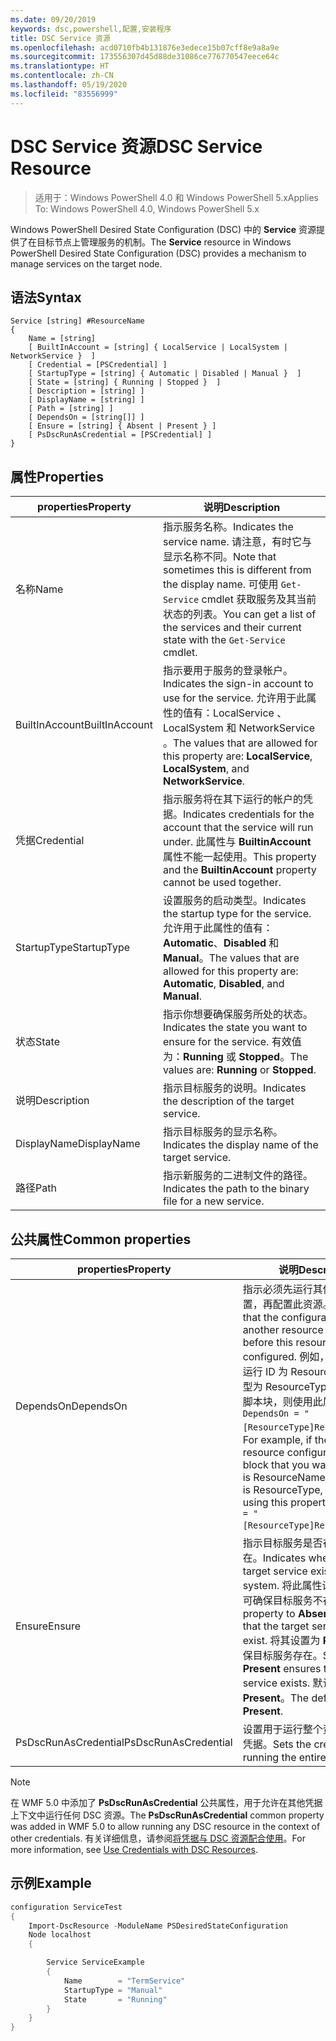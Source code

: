```yaml
---
ms.date: 09/20/2019
keywords: dsc,powershell,配置,安装程序
title: DSC Service 资源
ms.openlocfilehash: acd0710fb4b131876e3edece15b07cff8e9a8a9e
ms.sourcegitcommit: 173556307d45d88de31086ce776770547eece64c
ms.translationtype: HT
ms.contentlocale: zh-CN
ms.lasthandoff: 05/19/2020
ms.locfileid: "83556999"
---
```

# <a name="dsc-service-resource"></a><span data-ttu-id="19a17-103">DSC Service 资源</span><span class="sxs-lookup"><span data-stu-id="19a17-103">DSC Service Resource</span></span>

> <span data-ttu-id="19a17-104">适用于：Windows PowerShell 4.0 和 Windows PowerShell 5.x</span><span class="sxs-lookup"><span data-stu-id="19a17-104">Applies To: Windows PowerShell 4.0, Windows PowerShell 5.x</span></span>

<span data-ttu-id="19a17-105">Windows PowerShell Desired State Configuration (DSC) 中的 **Service** 资源提供了在目标节点上管理服务的机制。</span><span class="sxs-lookup"><span data-stu-id="19a17-105">The **Service** resource in Windows PowerShell Desired State Configuration (DSC) provides a mechanism to manage services on the target node.</span></span>

## <a name="syntax"></a><span data-ttu-id="19a17-106">语法</span><span class="sxs-lookup"><span data-stu-id="19a17-106">Syntax</span></span>

```Syntax
Service [string] #ResourceName
{
    Name = [string]
    [ BuiltInAccount = [string] { LocalService | LocalSystem | NetworkService }  ]
    [ Credential = [PSCredential] ]
    [ StartupType = [string] { Automatic | Disabled | Manual }  ]
    [ State = [string] { Running | Stopped }  ]
    [ Description = [string] ]
    [ DisplayName = [string] ]
    [ Path = [string] ]
    [ DependsOn = [string[]] ]
    [ Ensure = [string] { Absent | Present } ]
    [ PsDscRunAsCredential = [PSCredential] ]
}
```

## <a name="properties"></a><span data-ttu-id="19a17-107">属性</span><span class="sxs-lookup"><span data-stu-id="19a17-107">Properties</span></span>

|<span data-ttu-id="19a17-108">properties</span><span class="sxs-lookup"><span data-stu-id="19a17-108">Property</span></span> |<span data-ttu-id="19a17-109">说明</span><span class="sxs-lookup"><span data-stu-id="19a17-109">Description</span></span> |
|---|---|
|<span data-ttu-id="19a17-110">名称</span><span class="sxs-lookup"><span data-stu-id="19a17-110">Name</span></span> |<span data-ttu-id="19a17-111">指示服务名称。</span><span class="sxs-lookup"><span data-stu-id="19a17-111">Indicates the service name.</span></span> <span data-ttu-id="19a17-112">请注意，有时它与显示名称不同。</span><span class="sxs-lookup"><span data-stu-id="19a17-112">Note that sometimes this is different from the display name.</span></span> <span data-ttu-id="19a17-113">可使用 `Get-Service` cmdlet 获取服务及其当前状态的列表。</span><span class="sxs-lookup"><span data-stu-id="19a17-113">You can get a list of the services and their current state with the `Get-Service` cmdlet.</span></span> |
|<span data-ttu-id="19a17-114">BuiltInAccount</span><span class="sxs-lookup"><span data-stu-id="19a17-114">BuiltInAccount</span></span> |<span data-ttu-id="19a17-115">指示要用于服务的登录帐户。</span><span class="sxs-lookup"><span data-stu-id="19a17-115">Indicates the sign-in account to use for the service.</span></span> <span data-ttu-id="19a17-116">允许用于此属性的值有：LocalService  、LocalSystem  和 NetworkService  。</span><span class="sxs-lookup"><span data-stu-id="19a17-116">The values that are allowed for this property are: **LocalService**, **LocalSystem**, and **NetworkService**.</span></span> |
|<span data-ttu-id="19a17-117">凭据</span><span class="sxs-lookup"><span data-stu-id="19a17-117">Credential</span></span> |<span data-ttu-id="19a17-118">指示服务将在其下运行的帐户的凭据。</span><span class="sxs-lookup"><span data-stu-id="19a17-118">Indicates credentials for the account that the service will run under.</span></span> <span data-ttu-id="19a17-119">此属性与 **BuiltinAccount** 属性不能一起使用。</span><span class="sxs-lookup"><span data-stu-id="19a17-119">This property and the **BuiltinAccount** property cannot be used together.</span></span> |
|<span data-ttu-id="19a17-120">StartupType</span><span class="sxs-lookup"><span data-stu-id="19a17-120">StartupType</span></span> |<span data-ttu-id="19a17-121">设置服务的启动类型。</span><span class="sxs-lookup"><span data-stu-id="19a17-121">Indicates the startup type for the service.</span></span> <span data-ttu-id="19a17-122">允许用于此属性的值有：**Automatic**、**Disabled** 和 **Manual**。</span><span class="sxs-lookup"><span data-stu-id="19a17-122">The values that are allowed for this property are: **Automatic**, **Disabled**, and **Manual**.</span></span> |
|<span data-ttu-id="19a17-123">状态</span><span class="sxs-lookup"><span data-stu-id="19a17-123">State</span></span> |<span data-ttu-id="19a17-124">指示你想要确保服务所处的状态。</span><span class="sxs-lookup"><span data-stu-id="19a17-124">Indicates the state you want to ensure for the service.</span></span> <span data-ttu-id="19a17-125">有效值为：**Running** 或 **Stopped**。</span><span class="sxs-lookup"><span data-stu-id="19a17-125">The values are: **Running** or **Stopped**.</span></span> |
|<span data-ttu-id="19a17-126">说明</span><span class="sxs-lookup"><span data-stu-id="19a17-126">Description</span></span> |<span data-ttu-id="19a17-127">指示目标服务的说明。</span><span class="sxs-lookup"><span data-stu-id="19a17-127">Indicates the description of the target service.</span></span> |
|<span data-ttu-id="19a17-128">DisplayName</span><span class="sxs-lookup"><span data-stu-id="19a17-128">DisplayName</span></span> |<span data-ttu-id="19a17-129">指示目标服务的显示名称。</span><span class="sxs-lookup"><span data-stu-id="19a17-129">Indicates the display name of the target service.</span></span> |
|<span data-ttu-id="19a17-130">路径</span><span class="sxs-lookup"><span data-stu-id="19a17-130">Path</span></span> |<span data-ttu-id="19a17-131">指示新服务的二进制文件的路径。</span><span class="sxs-lookup"><span data-stu-id="19a17-131">Indicates the path to the binary file for a new service.</span></span> |

## <a name="common-properties"></a><span data-ttu-id="19a17-132">公共属性</span><span class="sxs-lookup"><span data-stu-id="19a17-132">Common properties</span></span>

|<span data-ttu-id="19a17-133">properties</span><span class="sxs-lookup"><span data-stu-id="19a17-133">Property</span></span> |<span data-ttu-id="19a17-134">说明</span><span class="sxs-lookup"><span data-stu-id="19a17-134">Description</span></span> |
|---|---|
|<span data-ttu-id="19a17-135">DependsOn</span><span class="sxs-lookup"><span data-stu-id="19a17-135">DependsOn</span></span> |<span data-ttu-id="19a17-136">指示必须先运行其他资源的配置，再配置此资源。</span><span class="sxs-lookup"><span data-stu-id="19a17-136">Indicates that the configuration of another resource must run before this resource is configured.</span></span> <span data-ttu-id="19a17-137">例如，如果想要首先运行 ID 为 ResourceName、类型为 ResourceType 的资源配置脚本块，则使用此属性的语法为 `DependsOn = "[ResourceType]ResourceName"`。</span><span class="sxs-lookup"><span data-stu-id="19a17-137">For example, if the ID of the resource configuration script block that you want to run first is ResourceName and its type is ResourceType, the syntax for using this property is `DependsOn = "[ResourceType]ResourceName"`.</span></span> |
|<span data-ttu-id="19a17-138">Ensure</span><span class="sxs-lookup"><span data-stu-id="19a17-138">Ensure</span></span> |<span data-ttu-id="19a17-139">指示目标服务是否在系统中存在。</span><span class="sxs-lookup"><span data-stu-id="19a17-139">Indicates whether the target service exists on the system.</span></span> <span data-ttu-id="19a17-140">将此属性设置为 **Absent** 可确保目标服务不存在。</span><span class="sxs-lookup"><span data-stu-id="19a17-140">Set this property to **Absent** to ensure that the target service does not exist.</span></span> <span data-ttu-id="19a17-141">将其设置为 **Present** 可确保目标服务存在。</span><span class="sxs-lookup"><span data-stu-id="19a17-141">Setting it to **Present** ensures that target service exists.</span></span> <span data-ttu-id="19a17-142">默认值为 **Present**。</span><span class="sxs-lookup"><span data-stu-id="19a17-142">The default value is **Present**.</span></span> |
|<span data-ttu-id="19a17-143">PsDscRunAsCredential</span><span class="sxs-lookup"><span data-stu-id="19a17-143">PsDscRunAsCredential</span></span> |<span data-ttu-id="19a17-144">设置用于运行整个资源的身份的凭据。</span><span class="sxs-lookup"><span data-stu-id="19a17-144">Sets the credential for running the entire resource as.</span></span> |

> [!NOTE]
> <span data-ttu-id="19a17-145">在 WMF 5.0 中添加了 **PsDscRunAsCredential** 公共属性，用于允许在其他凭据上下文中运行任何 DSC 资源。</span><span class="sxs-lookup"><span data-stu-id="19a17-145">The **PsDscRunAsCredential** common property was added in WMF 5.0 to allow running any DSC resource in the context of other credentials.</span></span> <span data-ttu-id="19a17-146">有关详细信息，请参阅[将凭据与 DSC 资源配合使用](../../../configurations/runasuser.md)。</span><span class="sxs-lookup"><span data-stu-id="19a17-146">For more information, see [Use Credentials with DSC Resources](../../../configurations/runasuser.md).</span></span>

## <a name="example"></a><span data-ttu-id="19a17-147">示例</span><span class="sxs-lookup"><span data-stu-id="19a17-147">Example</span></span>

```powershell
configuration ServiceTest
{
    Import-DscResource -ModuleName PSDesiredStateConfiguration
    Node localhost
    {

        Service ServiceExample
        {
            Name        = "TermService"
            StartupType = "Manual"
            State       = "Running"
        }
    }
}
```
